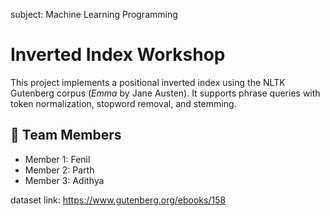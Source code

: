 subject: Machine Learning Programming 



#  Inverted Index Workshop

This project implements a positional inverted index using the NLTK Gutenberg corpus (*Emma* by Jane Austen). It supports phrase queries with token normalization, stopword removal, and stemming.


## 👥 Team Members

- Member 1: Fenil
- Member 2: Parth
- Member 3: Adithya 

dataset link: https://www.gutenberg.org/ebooks/158

